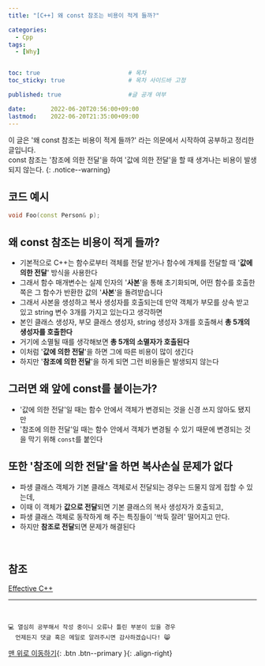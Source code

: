 ```yaml
---
title: "[C++] 왜 const 참조는 비용이 적게 들까?" 

categories:
  - Cpp
tags:
  - [Why]


toc: true                         # 목차
toc_sticky: true                  # 목차 사이드바 고정

published: true                   #글 공개 여부

date:       2022-06-20T20:56:00+09:00
lastmod:    2022-06-20T21:35:00+09:00
---
```


<!-- description : 25자에서 160자 사이 -->
이 글은 '왜 const 참조는 비용이 적게 들까?' 라는 의문에서 시작하여 공부하고 정리한 글입니다.<br>
const 참조는 '참조에 의한 전달'을 하여 '값에 의한 전달'을 할 때 생겨나는 비용이 발생되지 않는다.
{: .notice--warning}

## 코드 예시
```cpp
void Foo(const Person& p);
```

## 왜 const 참조는 비용이 적게 들까?
- 기본적으로 C++는 함수로부터 객체를 전달 받거나 함수에 개체를 전달할 때 '**값에 의한 전달**' 방식을 사용한다
- 그래서 함수 매개변수는 실제 인자의 '**사본**'을 통해 초기화되며, 어떤 함수를 호출한 쪽은 그 함수가 반환한 값의 '**사본**'을 돌려받습니다
- 그래서 사본을 생성하고 복사 생성자를 호출되는데 만약 객체가 부모를 상속 받고 있고 string 변수 3개를 가지고 있는다고 생각하면
- 본인 클래스 생성자, 부모 클래스 생성자, string 생성자 3개를 호출해서 **총 5개의 생성자를 호출한다**
- 거기에 소멸될 때를 생각해보면 **총 5개의 소멸자가 호출된다**
- 이처럼 '**값에 의한 전달**'을 하면 그에 따른 비용이 많이 생긴다
- 하지만 '**참조에 의한 전달**'을 하게 되면 그런 비용들은 발생되지 않는다

## 그러면 왜 앞에 const를 붙이는가?
- '값에 의한 전달'일 때는 함수 안에서 객체가 변경되는 것을 신경 쓰지 않아도 됐지만
- '참조에 의한 전달'일 때는 함수 안에서 객체가 변경될 수 있기 때문에 변경되는 것을 막기 위해 `const`를 붙인다

## 또한 '참조에 의한 전달'을 하면 복사손실 문제가 없다
- 파생 클래스 객체가 기본 클래스 객체로서 전달되는 경우는 드물지 않게 접할 수 있는데,
- 이때 이 객체가 **값으로 전달**되면 기본 클래스의 복사 생성자가 호출되고,
- 파생 클래스 객체로 동작하게 해 주는 특징들이 '싹둑 잘려' 떨어지고 만다.
- 하지만 **참조로 전달**되면 문제가 해결된다

<br>

## 참조
[Effective C++](https://book.naver.com/bookdb/book_detail.naver?bid=2485839)

***
<br>

    💻 열심히 공부해서 작성 중이니 오류나 틀린 부분이 있을 경우 
      언제든지 댓글 혹은 메일로 알려주시면 감사하겠습니다! 😸


[맨 위로 이동하기](#){: .btn .btn--primary }{: .align-right}